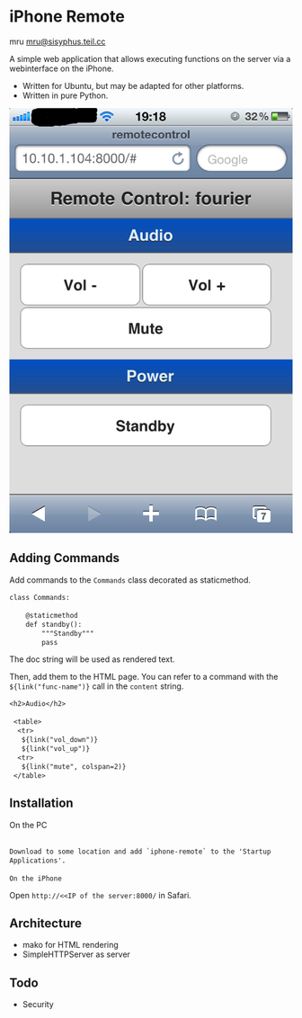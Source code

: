 iPhone Remote
=============

mru <mru@sisyphus.teil.cc>


A simple web application that allows executing functions on the server
via a webinterface on the iPhone.

 * Written for Ubuntu, but may be adapted for other platforms. 
 * Written in pure Python.

![Screenshot](https://github.com/mru00/iphone-remote/blob/master/screenshot-1.png?raw=true "Screenshot")


Adding Commands
---------------

Add commands to the `Commands` class decorated as staticmethod.


    class Commands:

        @staticmethod
        def standby():
            """Standby"""
            pass

The doc string will be used as rendered text.


Then, add them to the HTML page. You can refer to a command with the
`${link("func-name")}` call in the `content` string.

    <h2>Audio</h2>

     <table>
      <tr>
       ${link("vol_down")}
       ${link("vol_up")}
      <tr>
       ${link("mute", colspan=2)}
     </table>


Installation
---------

On the PC
~~~~~~~

Download to some location and add `iphone-remote` to the 'Startup Applications'.

On the iPhone
~~~~~~~~~

Open `http://<<IP of the server:8000/` in Safari.


Architecture
------------

 - mako for HTML rendering
 - SimpleHTTPServer as server

Todo
----

 - Security
